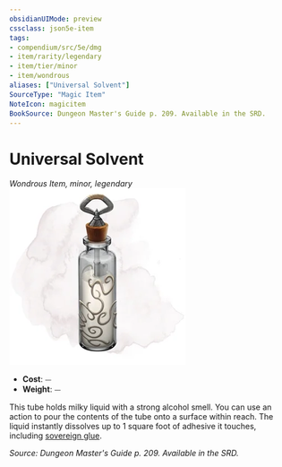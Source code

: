 ```yaml
---
obsidianUIMode: preview
cssclass: json5e-item
tags:
- compendium/src/5e/dmg
- item/rarity/legendary
- item/tier/minor
- item/wondrous
aliases: ["Universal Solvent"]
SourceType: "Magic Item"
NoteIcon: magicitem
BookSource: Dungeon Master's Guide p. 209. Available in the SRD.
---
```

# Universal Solvent
*Wondrous Item, minor, legendary*  
![](/3-Mechanics/CLI/items/img/universal-solvent.webp#right)  

- **Cost**: ⏤
- **Weight**: ⏤

This tube holds milky liquid with a strong alcohol smell. You can use an action to pour the contents of the tube onto a surface within reach. The liquid instantly dissolves up to 1 square foot of adhesive it touches, including [sovereign glue](/3-Mechanics/CLI/items/sovereign-glue.md).

*Source: Dungeon Master's Guide p. 209. Available in the SRD.*